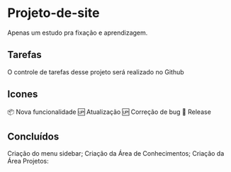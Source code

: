 # Projeto-de-site
Apenas um estudo pra fixação e aprendizagem. 

## Tarefas

O controle de tarefas desse projeto será realizado no Github

## Icones

:package: Nova funcionalidade
:up: Atualização
:up: Correção de bug
:checkered_flag: Release

## Concluídos

Criação do menu sidebar;
Criação da Área de Conhecimentos;
Criação da Área Projetos:
